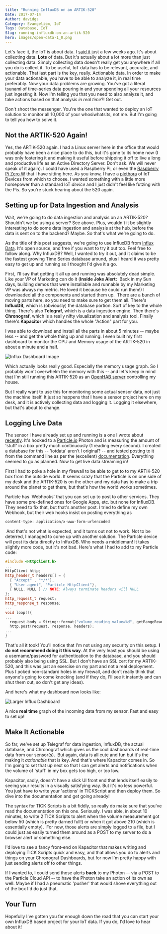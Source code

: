 ```yaml
---
title: "Running InfluxDB on an ARTIK-520"
Date: 2017-07-14
Author: davidgs
Category: Evangelism, IoT
Tags: Database, IoT
Slug: running-influxdb-on-an-artik-520
hero: images/open-data-1_0.png
---
```



Let's face it, the IoT is about data. I [said it](/posts/category/iot/you-havent-seen-big-data-yet/) just a few weeks ago. It's about collecting data. **Lots** of data. But it's actually about a lot more than just collecting data. Simply collecting data doesn't really get you anywhere if all you do is collect it. To be useful, IoT data has to be relevant, accurate, and actionable. That last part is the key, really. Actionable data. In order to make your data actionable, you have to be able to analyze it, in real time preferably. Now your data problems are growing. You've got a literal tsunami of time-series data pouring in and your spending all your resources just ingesting it. Now I'm telling you that you need to also analyze it, and take actions based on that analysis *in real time*?! Get out. 

Don't shoot the messenger. You're the one that wanted to deploy an IoT solution to monitor all 10,000 of your whosiwhatsits, not me. But I'm going to tell you how to solve it. 

## Not the ARTIK-520 Again!

Yes, the ARTIK-520 again. I had a Linux server here in the office that would probably have been a nice place to do this, but it's gone to its home now (I was only fostering it and making it useful before shipping it off to live a long and productive life as an Active Directory Server. Don't ask. We will never speak of it again). I could have used a Raspberry Pi, or even the [Raspberry Pi Zero W](/posts/category/iot/iot-hardware/accessing-your-raspberry-pi-zero-w/) that I have sitting here. As you know, I have a [plethora](/posts/category/iot/the-updated-big-board-of-iot/) of IoT Devices from which to choose. I wanted something with a little more horsepower than a standard IoT *device* and I just didn't feel like futzing with the Pis. So you're stuck hearing about the 520 again. 

## Setting up for Data Ingestion and Analysis

Wait, we're going to do data ingestion and analysis on an ARTIK-520? Shouldn't we be using a server? See above. Plus, wouldn't it be slightly interesting to do some data ingestion and analysis at the hub, before the data is sent on to the backend? Maybe. So that's what we're going to do. 

As the title of this post suggests, we're going to use InfluxDB from [Influx Data](https://www.influxdata.com/). It's open source, and free if you want to try it out too. Feel free to follow along. Why InfluxDB? Well, I wanted to try it out, and it claims to be the fastest growing Time Series database around, plus I heard it was pretty easy to get up and running so I thought I'd give it a go. 

First, I'll say that getting it all up and running was absolutely dead simple. Like your VP of Marketing can do it (**Inside Joke Alert:**  Back in my Sun days, building demos that were installable and runnable by my Marketing VP was always my metric. He loved it because he could run them!) I downloaded all the components and started them up.  There are a bunch of moving parts here, so you need to make sure to get them all. There's **InfluxDB**, which is (obviously) the database portion. Sort of key to the whole thing. There's also **Telegraf**, which is a data ingestion engine. Then there's **Chronograf**, which is a really nifty visualization and analysis tool. Finally there's **Kapacitor** which handles the whole "Action" part for you. 

I was able to download and install all the parts in about 5 minutes -- maybe less -- and get the whole thing up and running. I even built my first dashboard to monitor the CPU and Memory usage of the ARTIK-520 in about a minute and a half. 

![Influx Dashboard Image](/posts/category/database/images/Safari031.jpg)

Which actually looks really good. Especially the memory usage graph. So I probably won't overwhelm the memory with this -- and let's keep in mind that I'm still running this ARTIK-520 as an [OpenHAB server](/posts/category/iot/iot-hardware/openhab-server-artik-520/) controlling my house. 

But I really want to use this for monitoring some actual sensor data, not just the machine itself. It just so happens that I have a sensor project here on my desk, and it is actively collecting data and logging it. Logging it elsewhere, but that's about to change. 

## Logging Live Data

The sensor I have already set up and running is a one I wrote about [recently](/posts/category/iot/playing-with-distance/). It's hooked to a [Particle.io](http://particle.io/) Photon and is measuring the amount of 'stuff' in a box pretty much continuously (1 reading every second). I created a database for this -- 'iotdata' aren't I original? -- and tested posting to it from the command line as per the (excellent) [documentation](https://docs.influxdata.com/influxdb/v1.2/guides/writing_data/). Everything seemed to go as planned. Now to get live data streaming in! 

First I had to poke a hole in my firewall to be able to get to to my ARTIK-520 box from the outside world. It seems crazy that the Particle is on one side of my desk and the ARTIK-520 is on the other and my data has to make a trip around the planet to get there, but that's how the world works sometimes.

Particle has 'Webhooks' that you can set up to post to other services. They have some pre-defined ones for Google Apps, etc. but none for InfluxDB. They need to fix that, but that's another post. I tried to define my own Webhook, but their web hooks insist on posting everything as 

```js
content-type: application/x-www-form-urlencoded
```

 And that's not what is expected, and it turns out not to work. Not to be deterred, I managed to come up with another solution. The Particle device will post its data directly to InlfuxDB. Who needs a middleman! It takes slightly more code, but it's not bad. Here's what I had to add to my Particle code:

```cpp
#include <HttpClient.h>
...
HttpClient http;
http_header_t headers[] = {
  { "Accept" , "*/*"},
  { "User-agent", "Particle HttpClient"},
  { NULL, NULL } // NOTE: Always terminate headers will NULL
};
http_request_t request;
http_response_t response;
...
void loop(){
...
  request.body = String::format("volume_reading value=%d", getRangeReading());
  http.post(request, response, headers);
...
} 
```

That's all it took! You'll notice that I'm not using any security on this setup. **I do not recommend doing it this way**. At the very least you should be using a username/password for authentication to the database, and you should probably also being using SSL. But I don't have an SSL cert for my ARTIK-520, and this was just an exercise on my part and not a real deployment. Plus I poked non-standard holes in my firewall, and don't really think that anyone's going to come knocking (and if they do, I'll see it instantly and can shut them out, so don't get any ideas).

And here's what my dashboard now looks like:

![Larger Influx Dashboard](/posts/category/database/images/Safari033.jpg )

A nice **real time** graph of the incoming data from my sensor. Fast and easy to set up! 

## Make It Actionable

So far, we've set up Telegraf for data ingestion, InfluxDB, the actual database, and Chronograf which gives us the cool dashboards of real-time data from our sensor(s).  But again, data is all cute and fun but it's the making it *actionable* that is key. And that's where Kapacitor comes in. So I'm going to set that up next so that I can get alerts and notifications when the volume of 'stuff' in my box gets too high, or too low. 

Kapacitor, sadly, doesn't have a slick UI front end that lends itself easily to seeing your results in a visually satisfying way. But it's no less powerful. You just have to write your 'actions' in TICKScript and then deploy them. So dive into the documentation and get going already!

The syntax for TICK Scripts is a bit fiddly, so really do make sure that you've read the documentation on this one. Seriously. I was able, in about 10 minutes, to write 2 TICK Scripts to alert when the volume measurement got below 50 (which is pretty darned full!) or when it got above 210 (which is essentially empty).  For now, those alerts are simply logged to a file, but I could just as easily turned them around as a POST to my server to do a browser alert or something else. 

I'd love to see a fancy front-end on Kapacitor that makes writing and deploying TICK Scripts quick and easy, and that allows you do to alerts and things on your Chronograf Dashboards, but for now I'm pretty happy with just sending alerts off to other things. 

If I wanted to, I could send those alerts **back** to my Photon -- via a POST to the Particle Cloud API -- to have the Photon take an action of its own as well. Maybe if I had a pneumatic 'pusher' that would shove everything out of the box I'd do just that. 

## Your Turn

Hopefully I've gotten you far enough down the road that you can start your own InfluxDB based project for your IoT data. If you do, I'd love to hear about it! 
